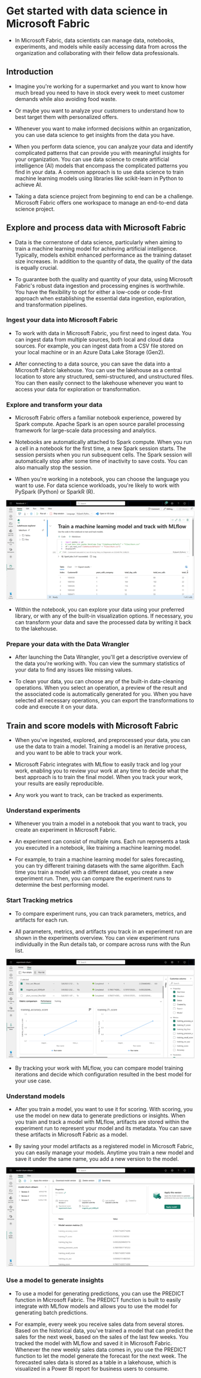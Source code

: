 # Get started with data science in Microsoft Fabric

- In Microsoft Fabric, data scientists can manage data, notebooks, experiments, and models while easily accessing data from across the organization and collaborating with their fellow data professionals.

## Introduction

- Imagine you're working for a supermarket and you want to know how much bread you need to have in stock every week to meet customer demands while also avoiding food waste.

- Or maybe you want to analyze your customers to understand how to best target them with personalized offers.

- Whenever you want to make informed decisions within an organization, you can use data science to get insights from the data you have.

- When you perform data science, you can analyze your data and identify complicated patterns that can provide you with meaningful insights for your organization. You can use data science to create artificial intelligence (AI) models that encompass the complicated patterns you find in your data. A common approach is to use data science to train machine learning models using libraries like scikit-learn in Python to achieve AI.

- Taking a data science project from beginning to end can be a challenge. Microsoft Fabric offers one workspace to manage an end-to-end data science project.

## Explore and process data with Microsoft Fabric

- Data is the cornerstone of data science, particularly when aiming to train a machine learning model for achieving artificial intelligence. Typically, models exhibit enhanced performance as the training dataset size increases. In addition to the quantity of data, the quality of the data is equally crucial.

- To guarantee both the quality and quantity of your data, using Microsoft Fabric's robust data ingestion and processing engines is worthwhile. You have the flexibility to opt for either a low-code or code-first approach when establishing the essential data ingestion, exploration, and transformation pipelines.

### Ingest your data into Microsoft Fabric

- To work with data in Microsoft Fabric, you first need to ingest data. You can ingest data from multiple sources, both local and cloud data sources. For example, you can ingest data from a CSV file stored on your local machine or in an Azure Data Lake Storage (Gen2).

- After connecting to a data source, you can save the data into a Microsoft Fabric lakehouse. You can use the lakehouse as a central location to store any structured, semi-structured, and unstructured files. You can then easily connect to the lakehouse whenever you want to access your data for exploration or transformation.

### Explore and transform your data

- Microsoft Fabric offers a familiar notebook experience, powered by Spark compute. Apache Spark is an open source parallel processing framework for large-scale data processing and analytics.

- Notebooks are automatically attached to Spark compute. When you run a cell in a notebook for the first time, a new Spark session starts. The session persists when you run subsequent cells. The Spark session will automatically stop after some time of inactivity to save costs. You can also manually stop the session.

- When you're working in a notebook, you can choose the language you want to use. For data science workloads, you're likely to work with PySpark (Python) or SparkR (R).

![workspace](sources/image.png)

- Within the notebook, you can explore your data using your preferred library, or with any of the built-in visualization options. If necessary, you can transform your data and save the processed data by writing it back to the lakehouse.

### Prepare your data with the Data Wrangler

- After launching the Data Wrangler, you'll get a descriptive overview of the data you're working with. You can view the summary statistics of your data to find any issues like missing values.

- To clean your data, you can choose any of the built-in data-cleaning operations. When you select an operation, a preview of the result and the associated code is automatically generated for you. When you have selected all necessary operations, you can export the transformations to code and execute it on your data.

## Train and score models with Microsoft Fabric

- When you've ingested, explored, and preprocessed your data, you can use the data to train a model. Training a model is an iterative process, and you want to be able to track your work.

- Microsoft Fabric integrates with MLflow to easily track and log your work, enabling you to review your work at any time to decide what the best approach is to train the final model. When you track your work, your results are easily reproducible.

- Any work you want to track, can be tracked as experiments.

### Understand experiments

- Whenever you train a model in a notebook that you want to track, you create an experiment in Microsoft Fabric.

- An experiment can consist of multiple runs. Each run represents a task you executed in a notebook, like training a machine learning model.

- For example, to train a machine learning model for sales forecasting, you can try different training datasets with the same algorithm. Each time you train a model with a different dataset, you create a new experiment run. Then, you can compare the experiment runs to determine the best performing model.

### Start Tracking metrics

- To compare experiment runs, you can track parameters, metrics, and artifacts for each run.

- All parameters, metrics, and artifacts you track in an experiment run are shown in the experiments overview. You can view experiment runs individually in the Run details tab, or compare across runs with the Run list.

![metrics](sources/image-1.png)

- By tracking your work with MLflow, you can compare model training iterations and decide which configuration resulted in the best model for your use case.

### Understand models

- After you train a model, you want to use it for scoring. With scoring, you use the model on new data to generate predictions or insights. When you train and track a model with MLflow, artifacts are stored within the experiment run to represent your model and its metadata. You can save these artifacts in Microsoft Fabric as a model.

- By saving your model artifacts as a registered model in Microsoft Fabric, you can easily manage your models. Anytime you train a new model and save it under the same name, you add a new version to the model.

![models](sources/image-2.png)

### Use a model to generate insights

- To use a model for generating predictions, you can use the PREDICT function in Microsoft Fabric. The PREDICT function is built to easily integrate with MLflow models and allows you to use the model for generating batch predictions.

- For example, every week you receive sales data from several stores. Based on the historical data, you've trained a model that can predict the sales for the next week, based on the sales of the last few weeks. You tracked the model with MLflow and saved it in Microsoft Fabric. Whenever the new weekly sales data comes in, you use the PREDICT function to let the model generate the forecast for the next week. The forecasted sales data is stored as a table in a lakehouse, which is visualized in a Power BI report for business users to consume.

